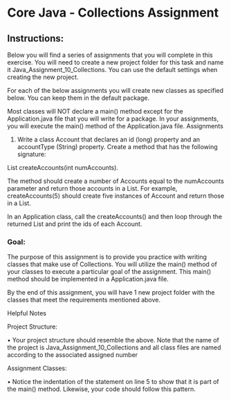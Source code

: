 # Core Java - Collections Assignment

## Instructions: 

Below you will find a series of assignments that you will complete in this exercise. You will need to create a new
project folder for this task and name it Java_Assignment_10_Collections. You can use the default settings when
creating the new project.

For each of the below assignments you will create new classes as specified below. You can keep them in the default
package.

Most classes will NOT declare a main() method except for the Application.java file that you will write for a package. In
your assignments, you will execute the main() method of the Application.java file.
Assignments

1. Write a class Account that declares an id (long) property and an accountType (String) property. Create
a method that has the following signature:

List<Account> createAccounts(int numAccounts).

The method should create a number of Accounts equal to the numAccounts parameter and return those
accounts in a List. For example, createAccounts(5) should create five instances of Account and return
those in a List.

In an Application class, call the createAccounts() and then loop through the returned List and print the
ids of each Account.

### Goal:

The purpose of this assignment is to provide you practice with writing classes that make use of Collections. You will
utilize the main() method of your classes to execute a particular goal of the assignment. This main() method should
be implemented in a Application.java file.

By the end of this assignment, you will have 1 new project folder with the classes that meet the requirements
mentioned above.

Helpful Notes

Project Structure:

• Your project structure should resemble the above. Note that the name of the project is
Java_Assignment_10_Collections and all class files are named according to the associated assigned
number

Assignment Classes:

• Notice the indentation of the statement on line 5 to show that it is part of the main() method. Likewise, your
code should follow this pattern. 

